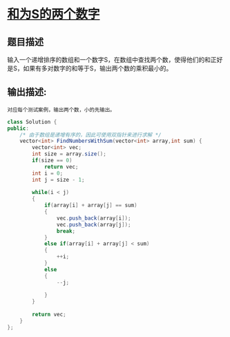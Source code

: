 # [和为S的两个数字](https://www.nowcoder.com/practice/390da4f7a00f44bea7c2f3d19491311b?tpId=13&tqId=11195&tPage=3&rp=3&ru=/ta/coding-interviews&qru=/ta/coding-interviews/question-ranking)

## 题目描述

输入一个递增排序的数组和一个数字S，在数组中查找两个数，使得他们的和正好是S，如果有多对数字的和等于S，输出两个数的乘积最小的。

## 输出描述:

```
对应每个测试案例，输出两个数，小的先输出。
```



```java
class Solution {
public:
    /* 由于数组是递增有序的，因此可使用双指针来进行求解 */
    vector<int> FindNumbersWithSum(vector<int> array,int sum) {
        vector<int> vec;
        int size = array.size();
        if(size == 0)
            return vec;
        int i = 0;
        int j = size - 1;
        
        while(i < j)
        {
            if(array[i] + array[j] == sum)
            {
                vec.push_back(array[i]);
                vec.push_back(array[j]);
                break;
            }
            else if(array[i] + array[j] < sum)
            {
                ++i;
            }
            else
            {
                --j;
                
            }
        }
        
        return vec;
    }
};
```

